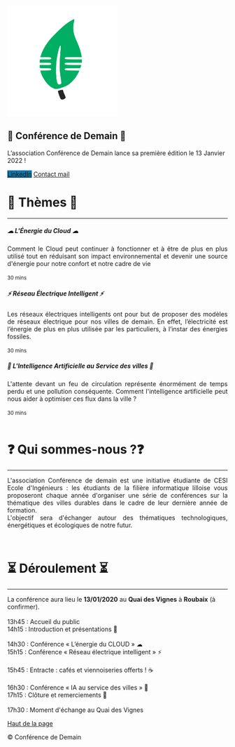 <html lang="fr">

<head>
    <!-- Required meta tags -->
    <meta charset="utf-8">
    <meta name="viewport" content="width=device-width, initial-scale=1">
    <!-- Bootstrap CSS -->
    <link href="https://cdn.jsdelivr.net/npm/bootstrap@5.1.3/dist/css/bootstrap.min.css" rel="stylesheet"
        integrity="sha384-1BmE4kWBq78iYhFldvKuhfTAU6auU8tT94WrHftjDbrCEXSU1oBoqyl2QvZ6jIW3" crossorigin="anonymous">
    <title>Conférences 2022 🚀</title>
</head>

<body>
    <main>
        <section class="text-center container">
            <div class="row">
                <div class="col-lg-6 col-md-8 mx-auto">
                    <img src="./img/logo.svg" width="50%" />
                    <h1 class="fw-light">🚀 Conférence de Demain 🚀</h1>
                    <p class="lead text-muted">
                        L’association Conférence de Demain lance sa première édition le 13 Janvier 2022 !
                    </p>
                    <p>
                        <a href="https://www.linkedin.com/company/conference-de-demain/" class="btn btn-primary my-2"
                            style="background-color: #0e76a8;" target="_blank">LinkedIn</a>
                        <a href="mailto:conferences-lille@viacesi.fr" class="btn btn-secondary my-2">Contact mail</a>
                    </p>
                </div>
            </div>
        </section>
        <div class="album py-5 bg-light">
            <div class="container">
                <h1>💬 Thèmes 💬</h1>
                <hr size="1" width="100%" color="lightgray">
                <div class="row row-cols-1 row-cols-sm-2 row-cols-md-3 g-3">
                    <div class="col">
                        <div class="card shadow-sm">
                            <div class="card-body">
                                <h5 class="card-title" style="font-weight: bold;">☁ L'Énergie du Cloud ☁</h5>
                                <p class="card-text" style="text-align: justify">Comment le Cloud peut continuer à fonctionner et à être de plus en plus utilisé tout en réduisant son impact environnemental et devenir une source d'énergie pour notre confort et notre cadre de vie</p>
                                <div class="d-flex justify-content-between align-items-center">
                                    <small class="text-muted">30 mins</small>
                                </div>
                            </div>
                        </div>
                    </div>
                    <div class="col">
                        <div class="card shadow-sm">
                            <div class="card-body">
                                <h5 class="card-title" style="font-weight: bold;">⚡ Réseau Électrique Intelligent ⚡</h5>
                                <p class="card-text" style="text-align: justify">Les réseaux électriques intelligents ont pour but de proposer des modèles de réseaux électrique pour nos villes de demain. En effet, l’électricité est l’énergie de plus en plus utilisée par les particuliers, à l’instar des énergies fossiles.</p>
                                <div class="d-flex justify-content-between align-items-center">
                                    <small class="text-muted">30 mins</small>
                                </div>
                            </div>
                        </div>
                    </div>
                    <div class="col">
                        <div class="card shadow-sm">
                            <div class="card-body">
                                <h5 class="card-title" style="font-weight: bold;">🧠 L'Intelligence Artificielle au
                                    Service des villes 🧠</h5>
                                <p class="card-text" style="text-align: justify">L'attente devant un feu de circulation représente énormément de temps perdu et une pollution conséquente. Comment l'intelligence artificielle peut nous aider à optimiser ces flux dans la ville ?</p>
                                <div class="d-flex justify-content-between align-items-center">
                                    <small class="text-muted">30 mins</small>
                                </div>
                            </div>
                        </div>
                    </div>
                </div>
            </div>
        </div>
        <br>
        <div class="album py-5 bg-light">
            <div class="container">
                <h1>❓ Qui sommes-nous ?❓ </h1>
                <hr size="1" width="100%" color="lightgray">
                <p class="card-text" style="text-align: justify">L'association Conférence de demain est une initiative étudiante de CESI Ecole d'Ingénieurs : les étudiants de la filière informatique lilloise vous proposeront chaque année d'organiser une série de conférences sur la thématique des villes durables dans le cadre de leur dernière année de formation.<br>
                L'objectif sera d'échanger autour des thématiques technologiques, énergétiques et écologiques de notre futur.</p>
            </div>
        </div>
        <br>
        <div class="album py-5 bg-light">
            <div class="container">
                <h1>⏳ Déroulement ⏳</h1>
                <hr size="1" width="100%" color="lightgray">
                <p class="card-text">La conférence aura lieu le <strong>13/01/2020</strong> au <strong>Quai des Vignes</strong> à <strong>Roubaix</strong> (à confirmer).<br><br>
                13h45 : Accueil du public<br>
                14h15 : Introduction et présentations 👋<br><br>
                14h30 : Conférence « L’énergie du CLOUD » ☁<br>
                15h15 : Conférence « Réseau électrique intelligent » ⚡<br><br>
                15h45 : Entracte : cafés et viennoiseries offerts ! ☕<br><br>
                16h30 : Conférence « IA au service des villes » 🧠<br>
                17h15 : Clôture et remerciements 👏<br><br>
                17h30 : Moment d'échange au Quai des Vignes
                </p>
            </div>
        </div>
    </main>
    <footer class="text-muted py-5">
        <div class="container">
            <p class="float-end mb-1">
                <a href="#">Haut de la page</a>
            </p>
            <p class="mb-1">
                &copy;
                <span id="copyright">
                    <script>document.getElementById('copyright').appendChild(document.createTextNode(new Date().getFullYear()))</script>
                </span>
                Conférence de Demain
            </p>
        </div>
    </footer>
    <!-- Optional JavaScript -->
    <script src="https://cdn.jsdelivr.net/npm/bootstrap@5.1.3/dist/js/bootstrap.bundle.min.js"
        integrity="sha384-ka7Sk0Gln4gmtz2MlQnikT1wXgYsOg+OMhuP+IlRH9sENBO0LRn5q+8nbTov4+1p"
        crossorigin="anonymous"></script>

</body>


</html>